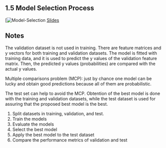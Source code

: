 ## 1.5 Model Selection Process
[![Model-Selection](https://www.youtube.com/watch?v=OH_R0Sl9neM&list=PL3MmuxUbc_hIhxl5Ji8t4O6lPAOpHaCLR&index=6)
[Slides](https://www.slideshare.net/AlexeyGrigorev/ml-zoomcamp-15-model-selection-process)
## Notes
The validation dataset is not used in training. There are feature matrices and y vectors for both training and validation datasets. The model is fitted with training data, and it is used to predict the y values of the validation feature matrix. Then, the predicted y values (probabilities) are compared with the actual y values.

Multiple comparisons problem (MCP): just by chance one model can be lucky and obtain good predictions because all of them are probabilistic.

The test set can help to avoid the MCP. Obtention of the best model is done with the training and validation datasets, while the test dataset is used for assuring that the proposed best model is the best.

1. Split datasets in training, validation, and test.
2. Train the models
3. Evaluate the models
4. Select the best model
5. Apply the best model to the test dataset
6. Compare the performance metrics of validation and test